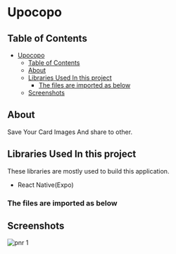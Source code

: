 # Upocopo

## Table of Contents

-   [Upocopo](#upocopo)
    -   [Table of Contents](#table-of-contents)
    -   [About](#about)
    -   [Libraries Used In this project ](#libraries-used-in-this-project-)
        -   [The files are imported as below](#the-files-are-imported-as-below)
    -   [Screenshots](#screenshots)

## About<a name = "about"></a>

Save Your Card Images And share to other.

## Libraries Used In this project <a name = "technologies"></a>

These libraries are mostly used to build this application.

-   React Native(Expo)

### The files are imported as below

## Screenshots<a name = "screenshots"></a>

![pnr 1](https://res.cloudinary.com/dtt3kvqkh/image/upload/v1676483087/taforte_lkajiu.gif "pnr 1")
